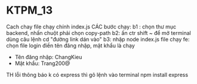 # KTPM_13
Cach chay
file chạy chính index.js
CÁC bước chạy:
b1 : chọn thư mục backend, nhấn chuột phải chọn copy-path
b2: ấn ctr shift ~ để mở terminal dùng câu lệnh cd "đường link dán vào"
b3: nhập node index.js 
file chạy fe:
chọn file login điền tên đăng nhập, mật khẩu là chạy
+ Tên đăng nhập: ChangKieu
+ Mật khẩu: Trang200@

TH lỗi thông báo k có express thì gõ lệnh vào terminal npm install express

  

